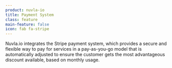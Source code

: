 ```yaml
---
product: nuvla-io
title: Payment System
class: feature
main-feature: false
icon: fab fa-stripe
---
```


Nuvla.io integrates the Stripe payment system, which provides a secure and flexible way to pay for services in a pay-as-you-go model that is automatically adjusted to ensure the customer gets the most advantageous discount available, based on monthly usage.

